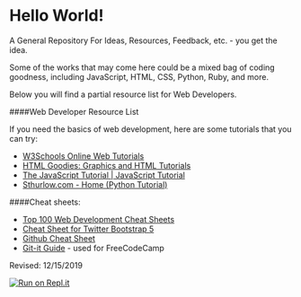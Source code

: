 Hello World!
===========

A General Repository For Ideas, Resources, Feedback, etc. - you get the idea. 

Some of the works that may come here could be a mixed bag of coding goodness, including JavaScript, HTML, CSS, Python, Ruby, and more. 

Below you will find a partial resource list for Web Developers. 

####Web Developer Resource List

If you need the basics of web development, here are some tutorials that you can try:

* [W3Schools Online Web Tutorials](http://www.w3schools.com/) 
* [HTML Goodies: Graphics and HTML Tutorials](http://www.htmlgoodies.com/tutorials/) 
* [The JavaScript Tutorial | JavaScript Tutorial](http://javascript.info/) 
* [Sthurlow.com - Home (Python Tutorial)](http://sthurlow.com/python/)

####Cheat sheets:
* [Top 100 Web Development Cheat Sheets](http://www.studyweb.com/the-cheat-sheet-cheat-sheet-top-100-lists-of-web-development-cheat-sheets/)
* [Cheat Sheet for Twitter Bootstrap 5](https://bootstrap-cheatsheet.themeselection.com/)
* [Github Cheat Sheet](https://training.github.com/kit/downloads/github-git-cheat-sheet.pdf)
* [Git-it Guide](http://jlord.us/git-it/index.html) - used for FreeCodeCamp

Revised: 12/15/2019 

[![Run on Repl.it](https://repl.it/badge/github/stmapman7/hello-world)](https://repl.it/github/stmapman7/hello-world)
